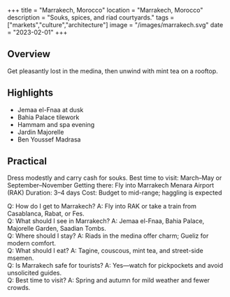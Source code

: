 +++
title = "Marrakech, Morocco"
location = "Marrakech, Morocco"
description = "Souks, spices, and riad courtyards."
tags = ["markets","culture","architecture"]
image = "/images/marrakech.svg"
date = "2023-02-01"
+++

## Overview
Get pleasantly lost in the medina, then unwind with mint tea on a rooftop.

## Highlights
- Jemaa el-Fnaa at dusk
- Bahia Palace tilework
- Hammam and spa evening
- Jardin Majorelle
- Ben Youssef Madrasa

## Practical
Dress modestly and carry cash for souks.
Best time to visit: March–May or September–November
Getting there: Fly into Marrakech Menara Airport (RAK)
Duration: 3–4 days
Cost: Budget to mid-range; haggling is expected

Q: How do I get to Marrakech? A: Fly into RAK or take a train from Casablanca, Rabat, or Fes.  
Q: What should I see in Marrakech? A: Jemaa el-Fnaa, Bahia Palace, Majorelle Garden, Saadian Tombs.  
Q: Where should I stay? A: Riads in the medina offer charm; Gueliz for modern comfort.  
Q: What should I eat? A: Tagine, couscous, mint tea, and street-side msemen.  
Q: Is Marrakech safe for tourists? A: Yes—watch for pickpockets and avoid unsolicited guides.  
Q: Best time to visit? A: Spring and autumn for mild weather and fewer crowds.  
